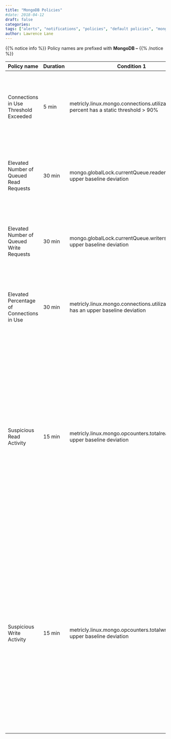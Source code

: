 ```yaml
---
title: "MongoDB Policies"
#date: 2018-04-12
draft: false
categories:
tags: ["alerts", "notifications", "policies", "default policies", "mongoDB"]
author: Lawrence Lane
---
```


{{% notice info %}}
Policy names are prefixed with **MongoDB –**
{{% /notice %}}

| Policy name                               | Duration | Condition 1                                                                         | (and) Condition 2                                       | Category | Description                                                                                                                                                                                                                                                                                                                                                                     |
|-------------------------------------------|----------|-------------------------------------------------------------------------------------|---------------------------------------------------------|----------|---------------------------------------------------------------------------------------------------------------------------------------------------------------------------------------------------------------------------------------------------------------------------------------------------------------------------------------------------------------------------------|
| Connections in Use Threshold Exceeded     | 5 min    | metricly.linux.mongo.connections.utilization percent has a static threshold > 90%   |                                                         | CRITICAL | More than 90% of the total connections to MongoDB are in use. You may need to scale your servers to handle the load.                                                                                                                                                                                                                                                            |
| Elevated Number of Queued Read Requests   | 30 min   | mongo.globalLock.currentQueue.readers has an upper baseline deviation               |                                                         | WARNING  | The number of read requests waiting in the queue has been higher than expected for at least the past 30 minutes.                                                                                                                                                                                                                                                                |
| Elevated Number of Queued Write Requests  | 30 min   | mongo.globalLock.currentQueue.writers has an upper baseline deviation               |                                                         | WARNING  | The number of write requests waiting in the queue has been higher than expected for at least the past 30 minutes.                                                                                                                                                                                                                                                               |
| Elevated Percentage of Connections in Use | 30 min   | metricly.linux.mongo.connections.utilizationpercent has an upper baseline deviation |                                                         | WARNING  | The percentage of client connections in use has been higher than expected for at least the past 30 minutes.                                                                                                                                                                                                                                                                     |
| Suspicious Read Activity                  | 15 min   | metricly.linux.mongo.opcounters.totalreads has an upper baseline deviation          | mongo.globalLock.activeClients.readers has no deviation | WARNING  | The total number of reads (query and getmore requests) has been higher than expected for at least the past 15 minutes. During this time, the number of active readers has remained within the expected range. Since the increase in read activity cannot be explained by a corresponding increase in the number of readers, the increase is deemed to be suspicious.            |
| Suspicious Write Activity                 | 15 min   | metricly.linux.mongo.opcounters.totalwrites has an upper baseline deviation         | mongo.globalLock.activeClients.writers has no deviation | WARNING  | The total number of writes (insert, update, and delete requests) has been higher than expected for at least the past 15 minutes. During this time, the number of active writers has remained within the expected range. Since the increase in write activity cannot be explained by a corresponding increase in the number of writers, the increase is deemed to be suspicious. |

